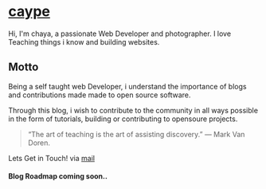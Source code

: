# [caype](https://caype.github.io)

Hi, I'm chaya, a passionate Web Developer and photographer.
I love Teaching things i know and building websites.

## Motto

Being a self taught web Developer, i understand the importance of blogs and contributions made made to open source software.

Through this blog, i wish to contribute to the community in all ways possible in the form of tutorials, building or contributing to opensoure projects.

> “The art of teaching is the art of assisting discovery.”
> ― Mark Van Doren.

Lets Get in Touch! via [mail](mailto:chayakrishnaprasad@gmail.com)

#### Blog Roadmap coming soon..
